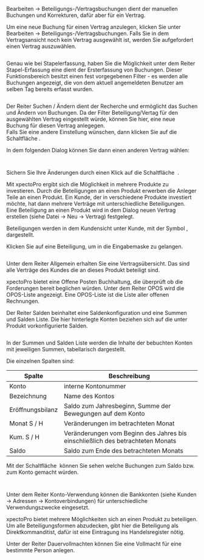 <!DOCTYPE html>
<html>
<head>
<meta charset="utf-8">
<meta name="viewport" content="width=device-width, initial-scale=1.0">
<title>913_Beteiligungs-Vertragsbuchungen.md</title>
<link rel="stylesheet" href="https://stackedit.io/res-min/themes/base.css" />
<script type="text/javascript" src="https://cdn.mathjax.org/mathjax/latest/MathJax.js?config=TeX-AMS_HTML"></script>
</head>
<body><div class="container"><p>Bearbeiten → Beteiligungs-/Vertragsbuchungen dient der manuellen Buchungen und Korrekturen, dafür aber für ein Vertrag.</p>

<p>Um eine neue Buchung für einen Vertrag anzulegen, klicken Sie unter Bearbeiten → Beteiligungs-/Vertragsbuchungen. Falls Sie in dem Vertragsansicht noch kein Vertrag ausgewählt ist, werden Sie aufgefordert einen Vertrag auszuwählen.</p>

<p><img src="http://xpecto.github.io/docs/img/img_1439988459598.png" alt="" title=""></p>

<p>Genau wie bei Stapelerfassung, haben Sie die Möglichkeit unter dem Reiter Stapel-Erfassung eine dient der Ersterfassung von Buchungen. Dieser Funktionsbereich besitzt einen fest vorgegebenen Filter - es werden alle Buchungen angezeigt, die von dem aktuell angemeldeten Benutzer am selben Tag bereits erfasst wurden.</p>

<p><img src="http://xpecto.github.io/docs/img/img_1439989206664.png" alt="" title=""></p>

<p>Der Reiter Suchen / Ändern dient der Recherche und ermöglicht das Suchen und Ändern von Buchungen. Da der Filter Beteiligung/Vertag für den ausgewählten Vertrag eingestellt würde, können Sie hier, eine neue Buchung für diesen Vertrag anlegegen. <br>
Falls Sie eine andere Einstellung wünschen, dann klicken Sie auf die Schaltfläche <img src="http://xpecto.github.io/docs/img/img_1439992255614.png" alt="" title="">.</p>

<p>In dem folgenden Dialog können Sie dann einen anderen Vertrag wählen:</p>

<p><img src="http://xpecto.github.io/docs/img/img_1439992214552.png" alt="" title=""></p>

<p><img src="http://xpecto.github.io/docs/img/img_1439992073968.png" alt="" title=""></p>

<p>Sichern Sie Ihre Änderungen durch einen Klick auf die Schaltfläche <img src="http://xpecto.github.io/docs/img/img_1439804594653.png" alt="" title=""> . </p>

<p>Mit xpectoPro ergibt sich die Möglichkeit in mehrere Produkte zu investieren. Durch die Beteiligungen an einen Produkt erwerben die Anleger Teile an einen Produkt. Ein Kunde, der in verschiedene Produkte investiert möchte, hat dann mehrere Verträge mit unterschiedliche Beteiligungen.  <br>
Eine Beteiligung an einen Produkt wird in dem Dialog neuen Vertrag erstellen (siehe Datei → Neu → Vertrag) festgelegt.</p>

<p>Beteiligungen werden in dem Kundensicht unter Kunde, mit der Symbol <img src="http://xpecto.github.io/docs/img/img_1439978235195.png" alt="" title="">, dargestellt.  </p>

<p>Klicken Sie auf eine Beteiligung, um in die Eingabemaske zu gelangen.</p>

<p><img src="http://xpecto.github.io/docs/img/img_1438780567378.png" alt="" title=""></p>

<p>Unter dem Reiter Allgemein  erhalten Sie eine Vertragsübersicht. Das sind alle Verträge des Kundes die an dieses Produkt beteiligt sind.</p>

<p>xpectoPro bietet eine Offene Posten Buchhaltung, die überprüft ob die Forderungen bereit beglichen würden. Unter dem Reiter OPOS wird die OPOS-Liste angezeigt. Eine OPOS-Liste ist die Liste aller offenen Rechnungen. </p>

<p>Der Reiter Salden beinhaltet eine Saldenkonfiguration und eine Summen und Salden Liste. Die hier hinterlegte Konten beziehen sich auf die unter Produkt vorkonfigurierte Salden.</p>

<p><img src="http://xpecto.github.io/docs/img/img_1439903745722.png" alt="" title=""></p>

<p>In der Summen und Salden Liste werden die Inhalte der bebuchten Konten mit jeweiligen Summen, tabellarisch dargestellt.</p>

<p>Die einzelnen Spalten sind:</p>

<table>
<thead>
<tr>
  <th>Spalte</th>
  <th>Beschreibung</th>
</tr>
</thead>
<tbody><tr>
  <td>Konto</td>
  <td>interne Kontonummer</td>
</tr>
<tr>
  <td>Bezeichnung</td>
  <td>Name des Kontos</td>
</tr>
<tr>
  <td>Eröffnungsbilanz</td>
  <td>Saldo zum Jahresbeginn, Summe der Bewegungen auf dem Konto</td>
</tr>
<tr>
  <td>Monat S / H</td>
  <td>Veränderungen im betrachteten Monat</td>
</tr>
<tr>
  <td>Kum. S / H</td>
  <td>Veränderungen vom Beginn des Jahres bis einschließlich des betrachteten Monats</td>
</tr>
<tr>
  <td>Saldo</td>
  <td>Saldo zum Ende des betrachteten Monats</td>
</tr>
</tbody></table>


<p>Mit der Schaltfläche <img src="http://xpecto.github.io/docs/img/img_1439980233293.png" alt="" title=""> können Sie sehen welche Buchungen zum Saldo bzw. zum Konto gemacht würden.</p>

<p><img src="http://xpecto.github.io/docs/img/img_1439905236293.png" alt="" title=""></p>

<p><img src="http://xpecto.github.io/docs/img/img_1439905104073.png" alt="" title=""></p>

<p>Unter dem Reiter Konto-Verwendung können die Bankkonten (siehe Kunden → Adressen → Kontoverbindungen) für unterschiedliche Verwendungszwecke eingesetzt.</p>

<p>xpectoPro bietet mehrere Möglichkeiten sich an einen Produkt zu beteiligen.  Um alle Beteiligungsformen abzudecken, gibt hier die Beteiligung als Direktkommanditist, dafür ist eine Eintragung ins Handelsregister nötig. </p>

<p>Unter der Reiter Dauervollmachten können Sie eine Vollmacht für eine bestimmte Person anlegen.</p></div></body>
</html>